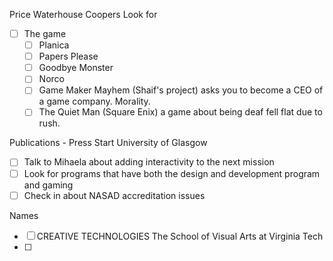 Price Waterhouse Coopers
Look for
- [ ] The game 
	- [ ] Planica
	- [ ] Papers Please
	- [ ] Goodbye Monster
	- [ ] Norco
	- [ ] Game Maker Mayhem (Shaif's project) asks you to become a CEO of a game company. Morality.
	- [ ] The Quiet Man (Square Enix) a game about being deaf fell flat due to rush.

Publications
	- Press Start University of Glasgow
- [ ] Talk to Mihaela about adding interactivity to the next mission
- [ ] Look for programs that have both the design and development program and gaming
- [ ] Check in about NASAD accreditation issues

Names
- [ ] CREATIVE TECHNOLOGIES The School of Visual Arts at Virginia Tech
- [ ] 
